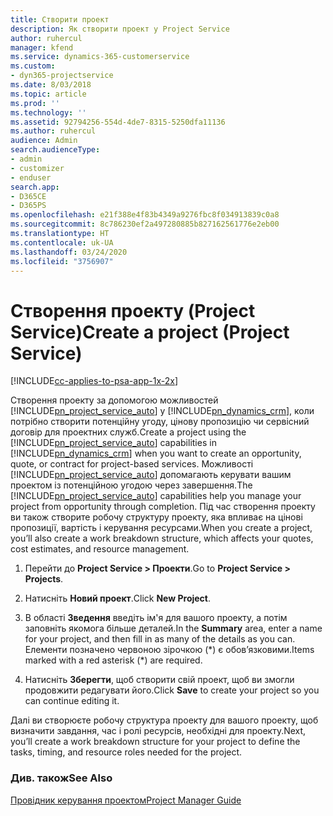 ```yaml
---
title: Створити проект
description: Як створити проект у Project Service
author: ruhercul
manager: kfend
ms.service: dynamics-365-customerservice
ms.custom:
- dyn365-projectservice
ms.date: 8/03/2018
ms.topic: article
ms.prod: ''
ms.technology: ''
ms.assetid: 92794256-554d-4de7-8315-5250dfa11136
ms.author: ruhercul
audience: Admin
search.audienceType:
- admin
- customizer
- enduser
search.app:
- D365CE
- D365PS
ms.openlocfilehash: e21f388e4f83b4349a9276fbc8f034913839c0a8
ms.sourcegitcommit: 8c786230ef2a497280885b827162561776e2eb00
ms.translationtype: HT
ms.contentlocale: uk-UA
ms.lasthandoff: 03/24/2020
ms.locfileid: "3756907"
---
```

# <a name="create-a-project-project-service"></a><span data-ttu-id="b0b8d-103">Створення проекту (Project Service)</span><span class="sxs-lookup"><span data-stu-id="b0b8d-103">Create a project (Project Service)</span></span>

[!INCLUDE[cc-applies-to-psa-app-1x-2x](../includes/cc-applies-to-psa-app-1x-2x.md)]

<span data-ttu-id="b0b8d-104">Створення проекту за допомогою можливостей [!INCLUDE[pn_project_service_auto](../includes/pn-project-service-auto.md)] у [!INCLUDE[pn_dynamics_crm](../includes/pn-dynamics-crm.md)], коли потрібно створити потенційну угоду, цінову пропозицію чи сервісний договір для проектних служб.</span><span class="sxs-lookup"><span data-stu-id="b0b8d-104">Create a project using the [!INCLUDE[pn_project_service_auto](../includes/pn-project-service-auto.md)] capabilities in [!INCLUDE[pn_dynamics_crm](../includes/pn-dynamics-crm.md)] when you want to create an opportunity, quote, or contract for project-based services.</span></span> <span data-ttu-id="b0b8d-105">Можливості [!INCLUDE[pn_project_service_auto](../includes/pn-project-service-auto.md)] допомагають керувати вашим проектом із потенційною угодою через завершення.</span><span class="sxs-lookup"><span data-stu-id="b0b8d-105">The [!INCLUDE[pn_project_service_auto](../includes/pn-project-service-auto.md)] capabilities help you manage your project from opportunity through completion.</span></span> <span data-ttu-id="b0b8d-106">Під час створення проекту ви також створите робочу структуру проекту, яка впливає на цінові пропозиції, вартість і керування ресурсами.</span><span class="sxs-lookup"><span data-stu-id="b0b8d-106">When you create a project, you’ll also create a work breakdown structure, which affects your quotes, cost estimates, and resource management.</span></span>  
  
1.  <span data-ttu-id="b0b8d-107">Перейти до **Project Service > Проекти**.</span><span class="sxs-lookup"><span data-stu-id="b0b8d-107">Go to **Project Service > Projects**.</span></span>  
  
2.  <span data-ttu-id="b0b8d-108">Натисніть **Новий проект**.</span><span class="sxs-lookup"><span data-stu-id="b0b8d-108">Click **New Project**.</span></span>  
  
3.  <span data-ttu-id="b0b8d-109">В області **Зведення** введіть ім'я для вашого проекту, а потім заповніть якомога більше деталей.</span><span class="sxs-lookup"><span data-stu-id="b0b8d-109">In the **Summary** area, enter a name for your project, and then fill in as many of the details as you can.</span></span> <span data-ttu-id="b0b8d-110">Елементи позначено червоною зірочкою (\*) є обов’язковими.</span><span class="sxs-lookup"><span data-stu-id="b0b8d-110">Items marked with a red asterisk (\*) are required.</span></span>  
  
4.  <span data-ttu-id="b0b8d-111">Натисніть **Зберегти**, щоб створити свій проект, щоб ви змогли продовжити редагувати його.</span><span class="sxs-lookup"><span data-stu-id="b0b8d-111">Click **Save** to create your project so you can continue editing it.</span></span>  
  
<span data-ttu-id="b0b8d-112">Далі ви створюєте робочу структура проекту для вашого проекту, щоб визначити завдання, час і ролі ресурсів, необхідні для проекту.</span><span class="sxs-lookup"><span data-stu-id="b0b8d-112">Next, you’ll create a work breakdown structure for your project to define the tasks, timing, and resource roles needed for the project.</span></span>  
  
### <a name="see-also"></a><span data-ttu-id="b0b8d-113">Див. також</span><span class="sxs-lookup"><span data-stu-id="b0b8d-113">See Also</span></span>  
 [<span data-ttu-id="b0b8d-114">Провідник керування проектом</span><span class="sxs-lookup"><span data-stu-id="b0b8d-114">Project Manager Guide</span></span>](../project-service/project-manager-guide.md)
